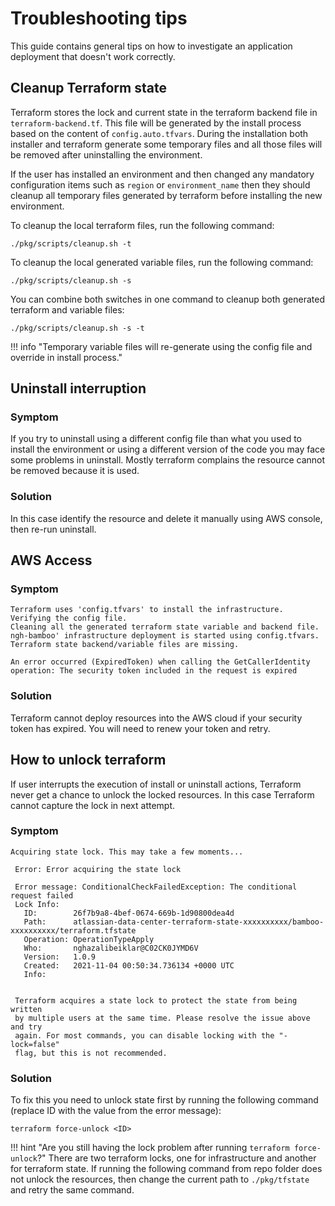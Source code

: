 # Troubleshooting tips

This guide contains general tips on how to investigate an application deployment that doesn't work correctly.

## Cleanup Terraform state
Terraform stores the lock and current state in the terraform backend file in `terraform-backend.tf`. 
This file will be generated by the install process based on the content of `config.auto.tfvars`.
During the installation both installer and terraform generate some temporary files and all those files will be removed after uninstalling the environment.

If the user has installed an environment and then changed any mandatory configuration items such as `region` or `environment_name` then they should 
cleanup all temporary files generated by terraform before installing the new environment. 

To cleanup the local terraform files, run the following command:
```
./pkg/scripts/cleanup.sh -t
```

To cleanup the local generated variable files, run the following command:
```
./pkg/scripts/cleanup.sh -s
```

You can combine both switches in one command to cleanup both generated terraform and variable files:
```
./pkg/scripts/cleanup.sh -s -t
```
!!! info "Temporary variable files will re-generate using the config file and override in install process."

## Uninstall interruption
### Symptom
If you try to uninstall using a different config file than what you used to install the environment or using a different version of the code you may face some problems in uninstall.
Mostly terraform complains the resource cannot be removed because it is used. 

### Solution
In this case identify the resource and delete it manually using AWS console, then re-run uninstall. 


## AWS Access
### Symptom

```
Terraform uses 'config.tfvars' to install the infrastructure.
Verifying the config file.
Cleaning all the generated terraform state variable and backend file.
ngh-bamboo' infrastructure deployment is started using config.tfvars.
Terraform state backend/variable files are missing.

An error occurred (ExpiredToken) when calling the GetCallerIdentity operation: The security token included in the request is expired
```

### Solution
Terraform cannot deploy resources into the AWS cloud if your security token has expired. You will need to renew your token and retry.

## How to unlock terraform
If user interrupts the execution of install or uninstall actions, Terraform never get a chance to unlock the locked resources. 
In this case Terraform cannot capture the lock in next attempt.
 
### Symptom

```
Acquiring state lock. This may take a few moments...

 Error: Error acquiring the state lock

 Error message: ConditionalCheckFailedException: The conditional request failed
 Lock Info:
   ID:        26f7b9a8-4bef-0674-669b-1d90800dea4d
   Path:      atlassian-data-center-terraform-state-xxxxxxxxxx/bamboo-xxxxxxxxxx/terraform.tfstate
   Operation: OperationTypeApply
   Who:       nghazalibeiklar@C02CK0JYMD6V
   Version:   1.0.9
   Created:   2021-11-04 00:50:34.736134 +0000 UTC
   Info:


 Terraform acquires a state lock to protect the state from being written
 by multiple users at the same time. Please resolve the issue above and try
 again. For most commands, you can disable locking with the "-lock=false"
 flag, but this is not recommended.

```
### Solution
To fix this you need to unlock state first by running the following command 
(replace ID with the value from the error message):

```shell 
terraform force-unlock <ID>
```

!!! hint "Are you still having the lock problem after running `terraform force-unlock`?"
    There are two terraform locks, one for infrastructure and another for terraform state. If running the following 
    command from repo folder does not unlock the resources, then change the current path to `./pkg/tfstate` and retry
     the same command.  


